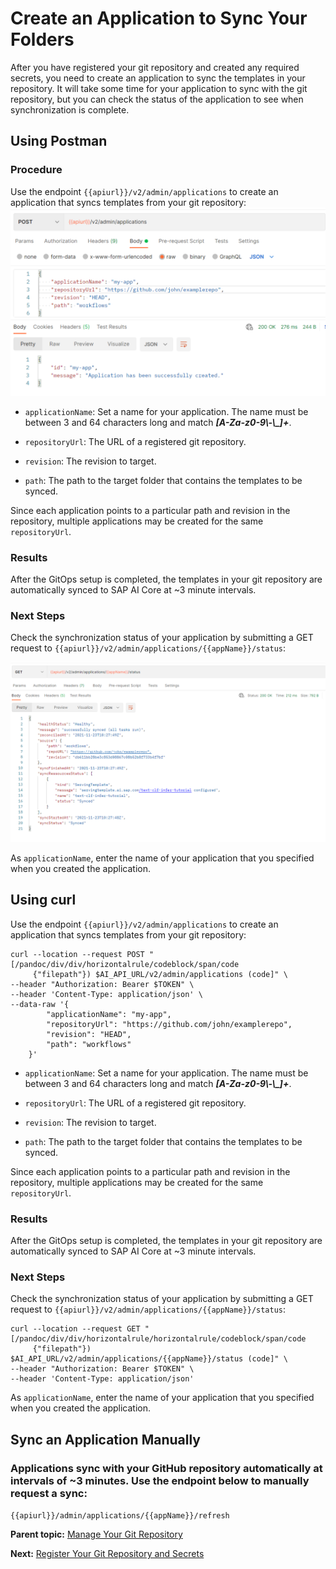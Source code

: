 <!-- loio80dbecf3bc224ef5a300ba214de07973 -->

# Create an Application to Sync Your Folders

After you have registered your git repository and created any required secrets, you need to create an application to sync the templates in your repository. It will take some time for your application to sync with the git repository, but you can check the status of the application to see when synchronization is complete.



<a name="loio80dbecf3bc224ef5a300ba214de07973__section_enm_1dy_lvb"/>

## Using Postman



### Procedure

Use the endpoint `{{apiurl}}/v2/admin/applications` to create an application that syncs templates from your git repository:![](images/AIC_e69cb44.png)

-   `applicationName`: Set a name for your application. The name must be between 3 and 64 characters long and match ***\[A-Za-z0-9\\-\\\_\]+***.

-   `repositoryUrl`: The URL of a registered git repository.

-   `revision`: The revision to target.

-   `path`: The path to the target folder that contains the templates to be synced.


Since each application points to a particular path and revision in the repository, multiple applications may be created for the same `repositoryUrl`.



### Results

After the GitOps setup is completed, the templates in your git repository are automatically synced to SAP AI Core at ~3 minute intervals.



### Next Steps

Check the synchronization status of your application by submitting a GET request to `{{apiurl}}/v2/admin/applications/{{appName}}/status`:

![](images/AIC_32091f0.png)

As `applicationName`, enter the name of your application that you specified when you created the application.



<a name="loio80dbecf3bc224ef5a300ba214de07973__section_e2w_mgy_lvb"/>

## Using curl

Use the endpoint `{{apiurl}}/v2/admin/applications` to create an application that syncs templates from your git repository:

```
curl --location --request POST "[/pandoc/div/div/horizontalrule/codeblock/span/code
     {"filepath"}) $AI_API_URL/v2/admin/applications (code]" \
--header "Authorization: Bearer $TOKEN" \
--header 'Content-Type: application/json' \
--data-raw '{
        "applicationName": "my-app",
        "repositoryUrl": "https://github.com/john/examplerepo",
        "revision": "HEAD",
        "path": "workflows"
    }'
```

-   `applicationName`: Set a name for your application. The name must be between 3 and 64 characters long and match ***\[A-Za-z0-9\\-\\\_\]+***.

-   `repositoryUrl`: The URL of a registered git repository.

-   `revision`: The revision to target.

-   `path`: The path to the target folder that contains the templates to be synced.


Since each application points to a particular path and revision in the repository, multiple applications may be created for the same `repositoryUrl`.



### Results

After the GitOps setup is completed, the templates in your git repository are automatically synced to SAP AI Core at ~3 minute intervals.



### Next Steps

Check the synchronization status of your application by submitting a GET request to `{{apiurl}}/v2/admin/applications/{{appName}}/status`:

```
curl --location --request GET "[/pandoc/div/div/horizontalrule/horizontalrule/codeblock/span/code
     {"filepath"}) $AI_API_URL/v2/admin/applications/{{appName}}/status (code]" \
--header "Authorization: Bearer $TOKEN" \
--header 'Content-Type: application/json'
```

As `applicationName`, enter the name of your application that you specified when you created the application.



<a name="loio80dbecf3bc224ef5a300ba214de07973__section_m4l_4cy_3wX"/>

## Sync an Application Manually



### Applications sync with your GitHub repository automatically at intervals of ~3 minutes. Use the endpoint below to manually request a sync:

`{{apiurl}}/admin/applications/{{appName}}/refresh`

**Parent topic:** [Manage Your Git Repository](manage-your-git-repository-2cd2996.md "You can use your own git repository to version control your SAP AI Core templates. The GitOps onboarding to SAP AI Core instances involves setting up your git repository and synchronizing your content.")

**Next:** [Register Your Git Repository and Secrets](register-your-git-repository-and-secrets-b668176.md "Git repositories are managed by creating personal access tokens registering them in SAP AI Core. Personal access tokens are a means of allowing and controlling connections to GitHub repositories without compromising your credentials.")

